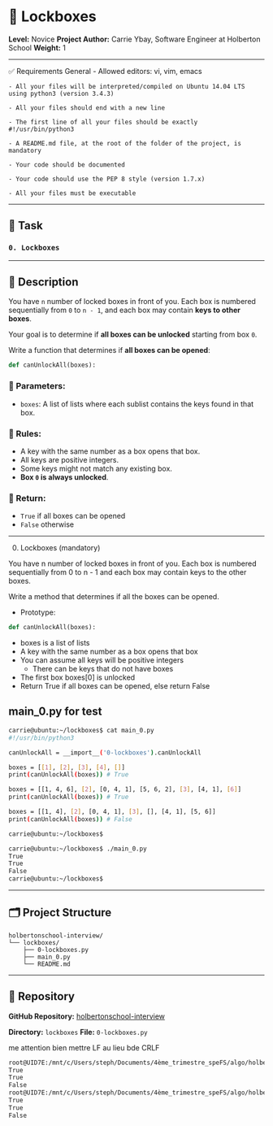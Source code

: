 # 🔐 Lockboxes

**Level:** Novice
**Project Author:** Carrie Ybay, Software Engineer at Holberton School
**Weight:** 1



---

✅ Requirements
General
    - Allowed editors: vi, vim, emacs

    - All your files will be interpreted/compiled on Ubuntu 14.04 LTS using python3 (version 3.4.3)

    - All your files should end with a new line

    - The first line of all your files should be exactly #!/usr/bin/python3

    - A README.md file, at the root of the folder of the project, is mandatory

    - Your code should be documented

    - Your code should use the PEP 8 style (version 1.7.x)

    - All your files must be executable

---

## 🧠 Task

### `0. Lockboxes`

---

## 📜 Description

You have `n` number of locked boxes in front of you.
Each box is numbered sequentially from `0` to `n - 1`, and each box may contain **keys to other boxes**.

Your goal is to determine if **all boxes can be unlocked** starting from box `0`.

Write a function that determines if **all boxes can be opened**:

```python
def canUnlockAll(boxes):
```

### 📌 Parameters:
- `boxes`: A list of lists where each sublist contains the keys found in that box.

### 🧾 Rules:
- A key with the same number as a box opens that box.
- All keys are positive integers.
- Some keys might not match any existing box.
- **Box `0` is always unlocked**.

### 🧪 Return:
- `True` if all boxes can be opened
- `False` otherwise

---

0. Lockboxes (mandatory)

You have n number of locked boxes in front of you. Each box is numbered sequentially from 0 to n - 1 and each box may contain keys to the other boxes.

Write a method that determines if all the boxes can be opened.

- Prototype:
```python
def canUnlockAll(boxes):
```
- boxes is a list of lists
- A key with the same number as a box opens that box
- You can assume all keys will be positive integers
    - There can be keys that do not have boxes
- The first box boxes[0] is unlocked
- Return True if all boxes can be opened, else return False

## main_0.py for test

```bash
carrie@ubuntu:~/lockboxes$ cat main_0.py
#!/usr/bin/python3

canUnlockAll = __import__('0-lockboxes').canUnlockAll

boxes = [[1], [2], [3], [4], []]
print(canUnlockAll(boxes)) # True

boxes = [[1, 4, 6], [2], [0, 4, 1], [5, 6, 2], [3], [4, 1], [6]]
print(canUnlockAll(boxes)) # True

boxes = [[1, 4], [2], [0, 4, 1], [3], [], [4, 1], [5, 6]]
print(canUnlockAll(boxes)) # False

carrie@ubuntu:~/lockboxes$
```

```bash
carrie@ubuntu:~/lockboxes$ ./main_0.py
True
True
False
carrie@ubuntu:~/lockboxes$
```

---

## 🗂️ Project Structure

```
holbertonschool-interview/
└── lockboxes/
    ├── 0-lockboxes.py
    ├── main_0.py
    └── README.md
```

---

## 📁 Repository

**GitHub Repository:**
[holbertonschool-interview](https://github.com/holbertonschool-interview)

**Directory:** `lockboxes`
**File:** `0-lockboxes.py`

me
attention bien mettre LF au lieu bde CRLF
```bash
root@UID7E:/mnt/c/Users/steph/Documents/4ème_trimestre_speFS/algo/holbertonschool-interview/lockboxes# ./main_0.py
True
True
False
root@UID7E:/mnt/c/Users/steph/Documents/4ème_trimestre_speFS/algo/holbertonschool-interview/lockboxes# python3 main_0.py
True
True
False
```